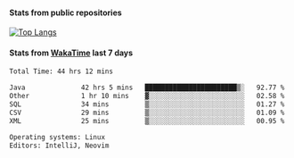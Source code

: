 #### Stats from public repositories

[![Top Langs](https://github-readme-stats.vercel.app/api/top-langs/?username=hyoghurt&layout=compact&exclude_repo=multiserver,docker_compose&langs_count=6)](https://github.com/anuraghazra/github-readme-stats)

#### Stats from [WakaTime](https://wakatime.com/@hyoghurt) last 7 days
<!--START_SECTION:waka-->

```txt
Total Time: 44 hrs 12 mins

Java              42 hrs 5 mins   ███████████████████████▒░   92.77 %
Other             1 hr 10 mins    ▓░░░░░░░░░░░░░░░░░░░░░░░░   02.58 %
SQL               34 mins         ▒░░░░░░░░░░░░░░░░░░░░░░░░   01.27 %
CSV               29 mins         ▒░░░░░░░░░░░░░░░░░░░░░░░░   01.09 %
XML               25 mins         ▒░░░░░░░░░░░░░░░░░░░░░░░░   00.95 %

Operating systems: Linux
Editors: IntelliJ, Neovim
```

<!--END_SECTION:waka-->
